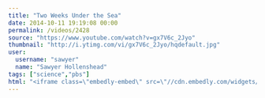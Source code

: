 ```yaml
---
title: "Two Weeks Under the Sea"
date: 2014-10-11 19:19:08 00:00
permalink: /videos/2428
source: "https://www.youtube.com/watch?v=gx7V6c_2Jyo"
thumbnail: "http://i.ytimg.com/vi/gx7V6c_2Jyo/hqdefault.jpg"
user:
  username: "sawyer"
  name: "Sawyer Hollenshead"
tags: ["science","pbs"]
html: "<iframe class=\"embedly-embed\" src=\"//cdn.embedly.com/widgets/media.html?src=http%3A%2F%2Fwww.youtube.com%2Fembed%2Fgx7V6c_2Jyo%3Fwmode%3Dtransparent%26feature%3Doembed&wmode=transparent&url=http%3A%2F%2Fwww.youtube.com%2Fwatch%3Fv%3Dgx7V6c_2Jyo&image=http%3A%2F%2Fi.ytimg.com%2Fvi%2Fgx7V6c_2Jyo%2Fhqdefault.jpg&key=daaebf4d9cdd46779200162d0ca86e20&type=text%2Fhtml&schema=youtube\" width=\"854\" height=\"480\" scrolling=\"no\" frameborder=\"0\" allowfullscreen></iframe>"
---
```


